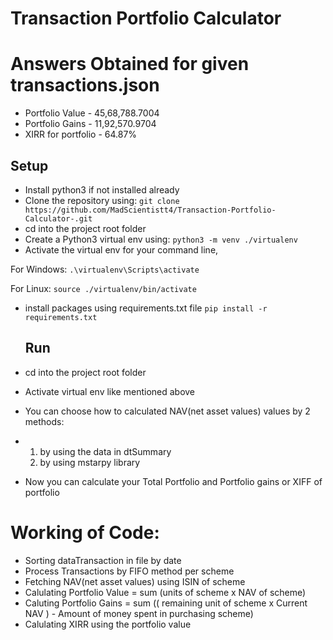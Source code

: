 # Transaction Portfolio Calculator 
# Answers Obtained for given transactions.json
- Portfolio Value - 45,68,788.7004
- Portfolio Gains - 11,92,570.9704
- XIRR for portfolio - 64.87%
  
## Setup
- Install python3 if not installed already
- Clone the repository using: `git clone https://github.com/MadScientistt4/Transaction-Portfolio-Calculator-.git`
- cd into the project root folder
- Create a Python3 virtual env using: `python3 -m venv ./virtualenv`
- Activate the virtual env for your command line,

For Windows:
`.\virtualenv\Scripts\activate`

For Linux:
`source ./virtualenv/bin/activate`
- install packages using requirements.txt file `pip install -r requirements.txt`
  
  ## Run
- cd into the project root folder
- Activate virtual env like mentioned above
- You can choose how to calculated NAV(net asset values) values by 2 methods:
- 1. by using the data in dtSummary
  2. by using mstarpy library
- Now you can calculate your Total Portfolio and Portfolio gains or XIFF of portfolio

# Working of Code:
- Sorting dataTransaction in file by date
- Process Transactions by FIFO method per scheme
- Fetching NAV(net asset values) using ISIN of scheme
- Calulating Portfolio Value = sum (units of scheme x NAV of scheme)
- Caluting Portfolio Gains = sum (( remaining unit of scheme x Current NAV ) - Amount of money spent in purchasing scheme)
- Calulating XIRR using the portfolio value
  

 

